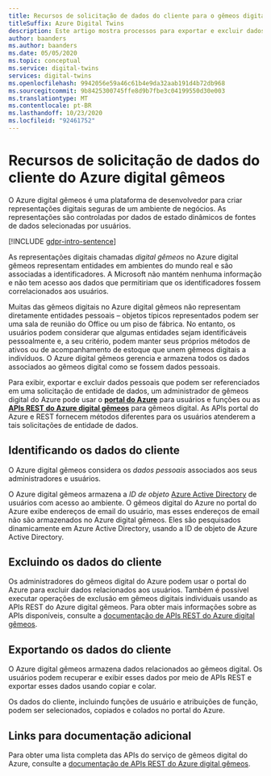 ```yaml
---
title: Recursos de solicitação de dados do cliente para o gêmeos digital do Azure
titleSuffix: Azure Digital Twins
description: Este artigo mostra processos para exportar e excluir dados pessoais no Azure digital gêmeos.
author: baanders
ms.author: baanders
ms.date: 05/05/2020
ms.topic: conceptual
ms.service: digital-twins
services: digital-twins
ms.openlocfilehash: 9942056e59a46c61b4e9da32aab191d4b72db968
ms.sourcegitcommit: 9b8425300745ffe8d9b7fbe3c04199550d30e003
ms.translationtype: MT
ms.contentlocale: pt-BR
ms.lasthandoff: 10/23/2020
ms.locfileid: "92461752"
---
```

# <a name="azure-digital-twins-customer-data-request-features"></a>Recursos de solicitação de dados do cliente do Azure digital gêmeos

O Azure digital gêmeos é uma plataforma de desenvolvedor para criar representações digitais seguras de um ambiente de negócios. As representações são controladas por dados de estado dinâmicos de fontes de dados selecionadas por usuários.

[!INCLUDE [gdpr-intro-sentence](../../includes/gdpr-intro-sentence.md)]

As representações digitais chamadas *digital gêmeos* no Azure digital gêmeos representam entidades em ambientes do mundo real e são associadas a identificadores. A Microsoft não mantém nenhuma informação e não tem acesso aos dados que permitiriam que os identificadores fossem correlacionados aos usuários. 

Muitas das gêmeos digitais no Azure digital gêmeos não representam diretamente entidades pessoais – objetos típicos representados podem ser uma sala de reunião do Office ou um piso de fábrica. No entanto, os usuários podem considerar que algumas entidades sejam identificáveis pessoalmente e, a seu critério, podem manter seus próprios métodos de ativos ou de acompanhamento de estoque que unem gêmeos digitais a indivíduos. O Azure digital gêmeos gerencia e armazena todos os dados associados ao gêmeos digital como se fossem dados pessoais.

Para exibir, exportar e excluir dados pessoais que podem ser referenciados em uma solicitação de entidade de dados, um administrador de gêmeos digital do Azure pode usar o [**portal do Azure**](https://portal.azure.com/) para usuários e funções ou as [**APIs REST do Azure digital gêmeos**](/rest/api/azure-digitaltwins/) para gêmeos digital. As APIs portal do Azure e REST fornecem métodos diferentes para os usuários atenderem a tais solicitações de entidade de dados.

## <a name="identifying-customer-data"></a>Identificando os dados do cliente

O Azure digital gêmeos considera os *dados pessoais* associados aos seus administradores e usuários. 

O Azure digital gêmeos armazena a *ID de objeto* [Azure Active Directory](../active-directory/fundamentals/active-directory-whatis.md) de usuários com acesso ao ambiente. O gêmeos digital do Azure no portal do Azure exibe endereços de email do usuário, mas esses endereços de email não são armazenados no Azure digital gêmeos. Eles são pesquisados dinamicamente em Azure Active Directory, usando a ID de objeto de Azure Active Directory.

## <a name="deleting-customer-data"></a>Excluindo os dados do cliente

Os administradores do gêmeos digital do Azure podem usar o portal do Azure para excluir dados relacionados aos usuários. Também é possível executar operações de exclusão em gêmeos digitais individuais usando as APIs REST do Azure digital gêmeos. Para obter mais informações sobre as APIs disponíveis, consulte a [documentação de APIs REST do Azure digital gêmeos](/rest/api/azure-digitaltwins/).

## <a name="exporting-customer-data"></a>Exportando os dados do cliente

O Azure digital gêmeos armazena dados relacionados ao gêmeos digital. Os usuários podem recuperar e exibir esses dados por meio de APIs REST e exportar esses dados usando copiar e colar. 

Os dados do cliente, incluindo funções de usuário e atribuições de função, podem ser selecionados, copiados e colados no portal do Azure. 

## <a name="links-to-additional-documentation"></a>Links para documentação adicional

Para obter uma lista completa das APIs do serviço de gêmeos digital do Azure, consulte a [documentação de APIs REST do Azure digital gêmeos](/rest/api/azure-digitaltwins/).